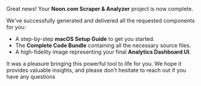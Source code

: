 Great news! Your **Noon.com Scraper & Analyzer** project is now complete.

We've successfully generated and delivered all the requested components for you:

*   A step-by-step **macOS Setup Guide** to get you started.
*   The **Complete Code Bundle** containing all the necessary source files.
*   A high-fidelity image representing your final **Analytics Dashboard UI**.

It was a pleasure bringing this powerful tool to life for you. We hope it provides valuable insights, and please don't hesitate to reach out if you have any questions